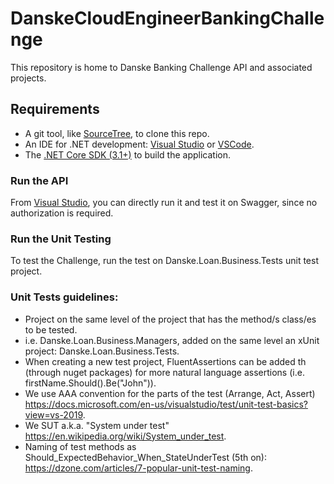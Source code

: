 # DanskeCloudEngineerBankingChallenge

This repository is home to Danske Banking Challenge API and associated projects.

## Requirements
- A git tool, like [SourceTree](https://www.sourcetreeapp.com/), to clone this repo.
- An IDE for .NET development: [Visual Studio](https://visualstudio.microsoft.com/downloads/) or [VSCode](https://code.visualstudio.com/download).
- The [.NET Core SDK (3.1+)](https://dotnet.microsoft.com/download) to build the application.

### Run the API
From [Visual Studio](https://visualstudio.microsoft.com/downloads/), you can directly run it and test it on Swagger, since no authorization is required.

### Run the Unit Testing
To test the Challenge, run the test on Danske.Loan.Business.Tests unit test project.

### Unit Tests guidelines:
- Project on the same level of the project that has the method/s class/es to be tested. 
- i.e. Danske.Loan.Business.Managers, added on the same level an xUnit project: Danske.Loan.Business.Tests.
- When creating a new test project, FluentAssertions can be added th (through nuget packages) for more natural language assertions (i.e. firstName.Should().Be("John")).
- We use AAA convention for the parts of the test (Arrange, Act, Assert) https://docs.microsoft.com/en-us/visualstudio/test/unit-test-basics?view=vs-2019.
- We SUT a.k.a. "System under test" https://en.wikipedia.org/wiki/System_under_test.
- Naming of test methods as Should_ExpectedBehavior_When_StateUnderTest (5th on): https://dzone.com/articles/7-popular-unit-test-naming.
